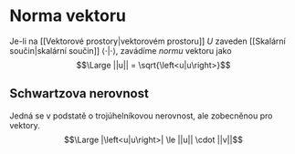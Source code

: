 # Norma vektoru
Je-li na [[Vektorové prostory|vektorovém prostoru]] $U$ zaveden [[Skalární součin|skalární součin]] $\left<\cdot|\cdot\right>$, zavádíme *normu* vektoru jako 
$$\Large ||u|| = \sqrt{\left<u|u\right>}$$

## Schwartzova nerovnost
Jedná se v podstatě o trojúhelníkovou nerovnost, ale zobecněnou pro vektory.
$$\Large |\left<u|u\right>| \le ||u|| \cdot ||v||$$